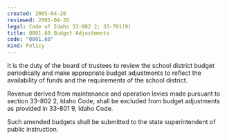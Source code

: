 ```yaml
---
created: 2005-04-26
reviewed: 2005-04-26
legal: Code of Idaho 33-802 2; 33-701(9)
title: 0801.60 Budget Adjustments
code: "0801.60"
kind: Policy
---
```


It is the duty of the board of trustees to review the school district budget periodically and make appropriate budget adjustments to reflect the availability of funds and the requirements of the school district.

Revenue derived from maintenance and operation levies made pursuant to section 33-802 2, Idaho Code, shall be excluded from budget adjustments as provided in 33-801 9, Idaho Code.

Such amended budgets shall be submitted to the state superintendent of public instruction.

